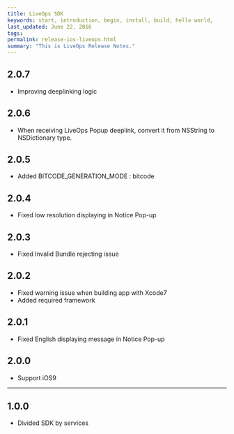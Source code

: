 ```yaml
---
title: LiveOps SDK
keywords: start, introduction, begin, install, build, hello world,
last_updated: June 22, 2016
tags: 
permalink: release-ios-liveops.html
summary: "This is LiveOps Release Notes."
---
```

## 2.0.7
* Improving deeplinking logic

## 2.0.6
* When receiving LiveOps Popup deeplink, convert it from NSString to NSDictionary type.

## 2.0.5
* Added BITCODE_GENERATION_MODE : bitcode

## 2.0.4
* Fixed low resolution displaying in Notice Pop-up

## 2.0.3
* Fixed Invalid Bundle rejecting issue

## 2.0.2
* Fixed warning issue when building app with Xcode7
* Added required framework

## 2.0.1
* Fixed English displaying message in Notice Pop-up

## 2.0.0
* Support iOS9

---

## 1.0.0
* Divided SDK by services
